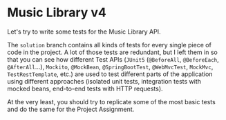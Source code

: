 
# Music Library v4

Let's try to write some tests for the Music Library API.

The `solution` branch contains all kinds of tests for every single piece of code in the project. 
A lot of those tests are redundant, but I left them in so that you can see how different Test APIs 
(`JUnit5` (`@BeforeAll`, `@BeforeEach`, `@AfterAll`...), `Mockito`, `@MockBean`, `@SpringBootTest`, 
`@WebMvcTest`, `MockMvc`, `TestRestTemplate`, etc.) are used to test different parts of the application 
using different approaches (isolated unit tests, integration tests with mocked beans, end-to-end tests with HTTP requests).

At the very least, you should try to replicate some of the most basic tests and do the same for the Project Assignment.